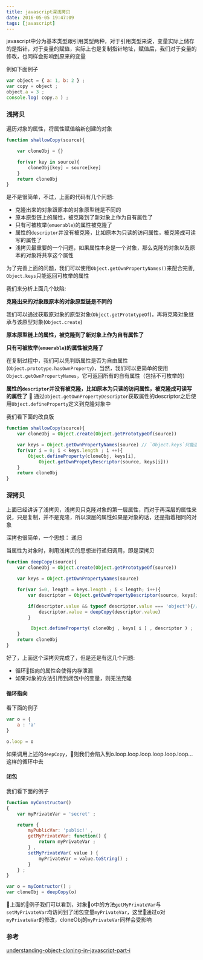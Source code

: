 ```yaml
---
title: javascript深浅拷贝
date: 2016-05-05 19:47:09
tags: [javascript]
---
```


javascript中分为基本类型跟引用类型两种，对于引用类型来说，变量实际上储存的是指针，对于变量的赋值，实际上也是复制指针地址，赋值后，我们对于变量的修改，也同样会影响到原来的变量

例如下面例子
```javascript
var object = { a: 1, b: 2 } ;  
var copy = object ;  
object.a = 3 ;  
console.log( copy.a ) ;  
```

<!-- more -->

### 浅拷贝 ###

遍历对象的属性，将属性赋值给新创建的对象

```javascript
function shallowCopy(source){

    var cloneObj = {}

    for(var key in source){
        cloneObj[key] = source[key]
    }
    return cloneObj
}
```
是不是很简单，不过，上面的代码有几个问题:
- 克隆出来的对象跟原本的对象原型链是不同的
- 原本原型链上的属性，被克隆到了新对象上作为自有属性了
- 只有可被枚举(`emuerable`)的属性被克隆了
- 属性的`descriptor`并没有被克隆，比如原本为只读的访问属性，被克隆成可读写的属性了
- 浅拷贝最重要的一个问题，如果属性本身是一个对象，那么克隆的对象以及原本的对象将共享这个属性

为了完善上面的问题，我们可以使用`Object.getOwnPropertyNames()`来配合完善, `Object.keys`只能返回可枚举的属性

我们来分析上面几个缺陷:

**克隆出来的对象跟原本的对象原型链是不同的**


我们可以通过获取原对象的原型对象(`Object.getPrototypeOf`)，再将克隆对象继承与该原型对象(`Object.create`)

**原本原型链上的属性，被克隆到了新对象上作为自有属性了**

**只有可被枚举(`emuerable`)的属性被克隆了**

在复制过程中，我们可以先判断属性是否为自由属性(`Object.prototype.hasOwnProperty`)，当然，我们可以更简单的使用`Object.getOwnPropertyNames`，它可返回所有的自有属性（包括不可枚举的）

**属性的`descriptor`并没有被克隆，比如原本为只读的访问属性，被克隆成可读写的属性了**

通过`Object.getOwnPropertyDescriptor`获取属性的descriptor之后使用`Object.defineProperty`定义到克隆对象中

我们看下面的改良版
```javascript
function shallowCopy(source){
    var cloneObj = Object.create(Object.getPrototypeOf(source))

    var keys = Object.getOwnPropertyNames(source) // `Object.keys`只能返回可枚举的属性
    for(var i = 0; i < keys.length ; i ++){
        Object.defineProperty(cloneObj, keys[i], 
            Object.getOwnPropetyDescriptor(source, keys[i]))
    }
    return cloneObj
}
```

### 深拷贝 ###

上面已经讲诉了浅拷贝，浅拷贝只克隆对象的第一层属性，而对于再深层的属性来说，只是复制，并不是克隆，所以深层的属性如果是对象的话，还是指着相同的对象

深拷也很简单，一个思想： 递归

当属性为对象时，利用浅拷贝的思想进行递归调用，即是深拷贝

```javascript
function deepCopy(source){
    var cloneObj = Object.create(Object.getPrototypeOf(source))

    var keys = Object.getOwnPropertyNames(source)

    for(var i=0, length = keys.length ; i < length; i++){
        var descriptor = Object.getOwnPropertyDescriptor(source, keys[i])

        if(descriptor.value && typeof descriptor.value === 'object'){//如果属性是访问属性（getter/setter）的话，这里的descriptor.value === 'undefined'
            descriptor.value = deepCopy(descriptor.value)
        }

         Object.defineProperty( cloneObj , keys[ i ] , descriptor ) ;
    }
    return cloneObj
}
```

好了，上面这个深拷贝完成了，但是还是有这几个问题:
- 循环指向的属性会使得内存泄漏
- 如果对象的方法引用到闭包中的变量，则无法克隆

#### 循环指向 ####
看下面的例子
```javascript
var o = {
    a : 'a'
}

o.loop = o

```
如果调用上述的`deepCopy`，则我们会陷入到o.loop.loop.loop.loop.loop.loop...这样的循环中去

#### 闭包 ####
我们看下面的例子
```javascript
function myConstructor()  
{
    var myPrivateVar = 'secret' ;

    return {
        myPublicVar: 'public!' ,
        getMyPrivateVar: function() {
            return myPrivateVar ;
        } ,
        setMyPrivateVar( value ) {
            myPrivateVar = value.toString() ;
        }
    } ;
}

var o = myContructor() ;  
var cloneObj = deepCopy(o)
```
上面的例子我们可以看到，对象o中的方法`getMyPrivateVar`与`setMyPrivateVar`均访问到了闭包变量`myPrivateVar`，这里通过o对`myPrivateVar`的修改，cloneObj的`myPrivateVar`同样会受影响

### 参考 ###
[understanding-object-cloning-in-javascript-part-i](http://blog.soulserv.net/understanding-object-cloning-in-javascript-part-i/)
